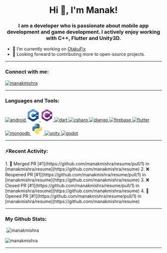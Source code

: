 <h1 align="center">Hi 👋, I'm Manak!</h1>
<h3 align="center">I am a developer who is passionate about mobile app development and game development. I actively enjoy working with C++, Flutter and Unity3D.</h3>

- 🔭 I’m currently working on [OtakuFix](https://github.com/manakmishra/OtakuFix)
- 🥅 Looking forward to contributing more to open-source projects.
---

<h3 align="left">Connect with me:</h3>
<p align="left">
<a href="https://linkedin.com/in/manakmishra" target="blank"><img align="center" src="https://www.svgrepo.com/show/70809/linkedin.svg" alt="manakmishra" height="30" width="40" /></a>
</p>

---

<h3 align="left">Languages and Tools:</h3>
<p align="left"> <a href="https://developer.android.com" target="_blank"> <img src="https://www.vectorlogo.zone/logos/android/android-official.svg" alt="android" width="40" height="40"/> </a> <a href="https://www.w3schools.com/cpp/" target="_blank"> <img src="https://raw.githubusercontent.com/devicons/devicon/master/icons/cplusplus/cplusplus-original.svg" alt="cplusplus" width="40" height="40"/> </a> <a href="https://www.w3schools.com/cs/" target="_blank"> <img src="https://raw.githubusercontent.com/devicons/devicon/master/icons/csharp/csharp-original.svg" alt="csharp" width="40" height="40"/> </a> <a href="https://dart.dev" target="_blank"> <img src="https://www.vectorlogo.zone/logos/dartlang/dartlang-icon.svg" alt="dart" width="40" height="40"/> </a> <a href="https://www.python.org/" target="_blank"> <img src="https://www.vectorlogo.zone/logos/python/python-icon.svg" alt="csharp" width="40" height="40"/> </a> <a href="https://www.djangoproject.com/" target="_blank"> <img src="https://www.vectorlogo.zone/logos/djangoproject/djangoproject-icon.svg" alt="django" width="40" height="40"/> </a> <a href="https://firebase.google.com/" target="_blank"> <img src="https://www.vectorlogo.zone/logos/firebase/firebase-icon.svg" alt="firebase" width="40" height="40"/> </a> <a href="https://flutter.dev" target="_blank"> <img src="https://www.vectorlogo.zone/logos/flutterio/flutterio-icon.svg" alt="flutter" width="40" height="40"/> </a> <a href="https://www.mongodb.com/" target="_blank"> <img src="https://www.vectorlogo.zone/logos/mongodb/mongodb-icon.svg" alt="mongodb" width="40" height="40"/> </a> <a href="https://www.python.org" target="_blank"> <img src="https://raw.githubusercontent.com/devicons/devicon/master/icons/python/python-original.svg" alt="python" width="40" height="40"/> </a> <a href="https://unity.com/" target="_blank"> <img src="https://www.vectorlogo.zone/logos/unity3d/unity3d-ar21.svg" alt="unity" width="40" height="40"/> </a> <a href="https://godotengine.org/" target="_blank"> <img src="https://www.vectorlogo.zone/logos/godotengine/godotengine-icon.svg" alt="godot" width="40" height="40"/> </a> </p>

---

<h3 align="left">⚡Recent Activity:</h3>
<!--START_SECTION:activity-->
1. 🎉 Merged PR [#1](https://github.com/manakmishra/resume/pull/1) in [manakmishra/resume](https://github.com/manakmishra/resume)
2. ❌ Reopened PR [#1](https://github.com/manakmishra/resume/pull/1) in [manakmishra/resume](https://github.com/manakmishra/resume)
3. ❌ Closed PR [#1](https://github.com/manakmishra/resume/pull/1) in [manakmishra/resume](https://github.com/manakmishra/resume)
4. 💪 Opened PR [#1](https://github.com/manakmishra/resume/pull/1) in [manakmishra/resume](https://github.com/manakmishra/resume)
<!--END_SECTION:activity-->

---

<h3 align="left">My Github Stats:</h3>
<p>&nbsp;<img align="center" src="https://github-readme-stats.vercel.app/api?username=manakmishra&show_icons=true&theme=radical&locale=en&count_private=true" alt="manakmishra" /></p>

<p><img align="center" src="https://github-readme-streak-stats.herokuapp.com/?user=manakmishra&theme=radical" alt="manakmishra" /></p>

---
